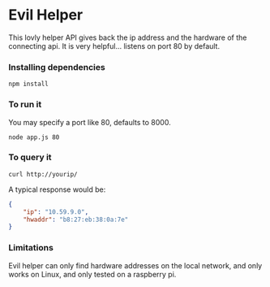 # Evil Helper
This lovly helper API gives back the ip address and the hardware of the
connecting api. It is very helpful... listens on port 80 by default.


### Installing dependencies
```
npm install
```

### To run it

You may specify a port like 80, defaults to 8000.

```
node app.js 80
```

### To query it
```
curl http://yourip/
```

A typical response would be:

```json
{
	"ip": "10.59.9.0",
	"hwaddr": "b8:27:eb:38:0a:7e"
}
```

### Limitations

Evil helper can only find hardware addresses on the local network, and only
works on Linux, and only tested on a raspberry pi.
